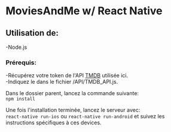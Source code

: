 # MoviesAndMe w/ React Native

## Utilisation de:  
-Node.js  

### Prérequis:

-Récupérez votre token de l'API [TMDB](https://www.themoviedb.org/documentation/api) utilisée ici.  
-Indiquez le dans le fichier /API/TMDB_API.js. 

Dans le dossier parent, lancez la commande suivante:  
`npm install`

Une fois l'installation terminée, lancez le serveur avec:  
`react-native run-ios`  ou   `react-native run-android`
et suivez les instructions spécifiques à ces devices.